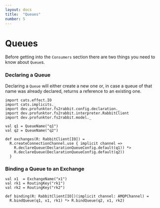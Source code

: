 ```yaml
---
layout: docs
title:  "Queues"
number: 5
---
```


# Queues

Before getting into the `Consumers` section there are two things you need to know about `Queue`s.

### Declaring a Queue

Declaring a `Queue` will either create a new one or, in case a queue of that name was already declared, returns a reference to an existing one.

```tut:book:silent
import cats.effect.IO
import cats.implicits._
import dev.profunktor.fs2rabbit.config.declaration._
import dev.profunktor.fs2rabbit.interpreter.RabbitClient
import dev.profunktor.fs2rabbit.model._

val q1 = QueueName("q1")
val q2 = QueueName("q2")

def exchanges(R: RabbitClient[IO]) =
  R.createConnectionChannel.use { implicit channel =>
    R.declareQueue(DeclarationQueueConfig.default(q1)) *>
    R.declareQueue(DeclarationQueueConfig.default(q2))
  }
```

### Binding a Queue to an Exchange

```tut:book:silent
val x1  = ExchangeName("x1")
val rk1 = RoutingKey("rk1")
val rk2 = RoutingKey("rk2")

def binding(R: RabbitClient[IO])(implicit channel: AMQPChannel) =
  R.bindQueue(q1, x1, rk1) *> R.bindQueue(q2, x1, rk2)
```
